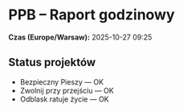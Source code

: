 # PPB – Raport godzinowy
**Czas (Europe/Warsaw):** 2025-10-27 09:25

## Status projektów
- Bezpieczny Pieszy — OK
- Zwolnij przy przejściu — OK
- Odblask ratuje życie — OK

